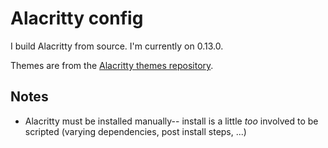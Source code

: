 # Alacritty config

I build Alacritty from source. I'm currently on 0.13.0.

Themes are from the [Alacritty themes repository](https://github.com/alacritty/alacritty-theme).

## Notes

- Alacritty must be installed manually-- install is a little *too* involved to be scripted (varying dependencies, post install steps, ...)
